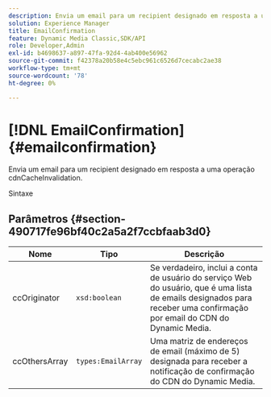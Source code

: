 ```yaml
---
description: Envia um email para um recipient designado em resposta a uma operação cdnCacheInvalidation.
solution: Experience Manager
title: EmailConfirmation
feature: Dynamic Media Classic,SDK/API
role: Developer,Admin
exl-id: b4698637-a897-47fa-92d4-4ab400e56962
source-git-commit: f42378a20b58e4c5ebc961c6526d7cecabc2ae38
workflow-type: tm+mt
source-wordcount: '78'
ht-degree: 0%

---
```


# [!DNL EmailConfirmation]{#emailconfirmation}

Envia um email para um recipient designado em resposta a uma operação cdnCacheInvalidation.

Sintaxe

## Parâmetros {#section-490717fe96bf40c2a5a2f7ccbfaab3d0}

| Nome | Tipo | Descrição |
|---|---|---|
| ccOriginator | `xsd:boolean` | Se verdadeiro, inclui a conta de usuário do serviço Web do usuário, que é uma lista de emails designados para receber uma confirmação por email do CDN do Dynamic Media. |
| ccOthersArray | `types:EmailArray` | Uma matriz de endereços de email (máximo de 5) designada para receber a notificação de confirmação do CDN do Dynamic Media. |
